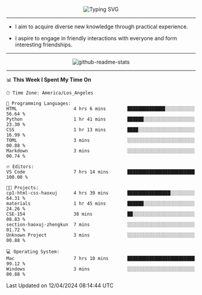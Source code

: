 <p align="center">
  <img src="https://readme-typing-svg.demolab.com?font=Fira+Code&weight=500&size=32&duration=2500&pause=1600&center=true&vCenter=true&random=false&width=1024&height=64&lines=Hi+there+%F0%9F%91%8B;I'm+delighted+you+could+make+it+here+%F0%9F%8E%89;I'm+Harry%2C+a+college+student+still+finding+my+way" alt="Typing SVG" />
</p>


---


- I aim to acquire diverse new knowledge through practical experience.

- I aspire to engage in friendly interactions with everyone and form interesting friendships.


---


<p align="center">
  <img src="https://github-readme-stats.vercel.app/api?username=Harry-Jing&show_icons=true" alt="github-readme-stats"/>
</p>


---

<!--START_SECTION:waka-->
📊 **This Week I Spent My Time On** 

```text
🕑︎ Time Zone: America/Los_Angeles

💬 Programming Languages: 
HTML                     4 hrs 6 mins        ██████████████░░░░░░░░░░░   56.64 % 
Python                   1 hr 41 mins        ██████░░░░░░░░░░░░░░░░░░░   23.30 % 
CSS                      1 hr 13 mins        ████░░░░░░░░░░░░░░░░░░░░░   16.99 % 
TOML                     3 mins              ░░░░░░░░░░░░░░░░░░░░░░░░░   00.88 % 
Markdown                 3 mins              ░░░░░░░░░░░░░░░░░░░░░░░░░   00.74 % 

🔥 Editors: 
VS Code                  7 hrs 14 mins       █████████████████████████   100.00 % 

🐱‍💻 Projects: 
cp1-html-css-haoxuj      4 hrs 39 mins       ████████████████░░░░░░░░░   64.31 % 
materials                1 hr 45 mins        ██████░░░░░░░░░░░░░░░░░░░   24.26 % 
CSE-154                  38 mins             ██░░░░░░░░░░░░░░░░░░░░░░░   08.83 % 
section-haoxuj-zhengkun  7 mins              ░░░░░░░░░░░░░░░░░░░░░░░░░   01.72 % 
Unknown Project          3 mins              ░░░░░░░░░░░░░░░░░░░░░░░░░   00.88 % 

💻 Operating System: 
Mac                      7 hrs 10 mins       █████████████████████████   99.12 % 
Windows                  3 mins              ░░░░░░░░░░░░░░░░░░░░░░░░░   00.88 % 
```


 Last Updated on 12/04/2024 08:14:44 UTC
<!--END_SECTION:waka-->
